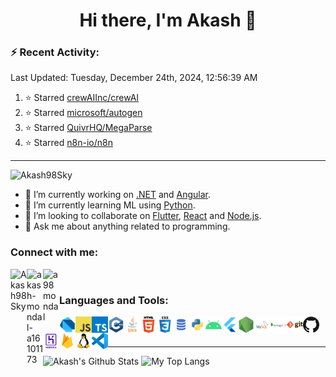 <h1 align="center">Hi there, I'm Akash 👋</h1>

### :zap: Recent Activity:
<!--RECENT_ACTIVITY:last_update-->
Last Updated: Tuesday, December 24th, 2024, 12:56:39 AM
<!--RECENT_ACTIVITY:last_update_end-->
<!--RECENT_ACTIVITY:start-->
1. ⭐ Starred [crewAIInc/crewAI](https://github.com/crewAIInc/crewAI)<br>
2. ⭐ Starred [microsoft/autogen](https://github.com/microsoft/autogen)<br>
3. ⭐ Starred [QuivrHQ/MegaParse](https://github.com/QuivrHQ/MegaParse)<br>
4. ⭐ Starred [n8n-io/n8n](https://github.com/n8n-io/n8n)<br>
<!--RECENT_ACTIVITY:end-->

---

<p align="left"> <img src="https://komarev.com/ghpvc/?username=Akash98Sky" alt="Akash98Sky" /> </p>

- 🔭 I’m currently working on [.NET](https://learn.microsoft.com/en-us/dotnet/core/introduction) and [Angular](https://angular.io/).
- 🌱 I’m currently learning ML using [Python](https://www.python.org/).
- 👯 I’m looking to collaborate on [Flutter](https://flutter.dev/), [React](https://reactjs.org) and [Node.js](https://nodejs.org/).
- 💬 Ask me about anything related to programming.


### Connect with me:

[<img align="left" src="https://cdn.jsdelivr.net/npm/simple-icons@3.0.1/icons/telegram.svg" alt="Akash98Sky" width="26px" style="{fill: green;}" />](https://t.me/Akash98Sky)
[<img align="left" src="https://cdn.jsdelivr.net/npm/simple-icons@3.0.1/icons/linkedin.svg" alt="akash-mondal-a16101173" width="26px" />](https://www.linkedin.com/in/akash-mondal-a16101173)
[<img align="left" src="https://cdn.jsdelivr.net/npm/simple-icons@3.0.1/icons/gmail.svg" alt="a98mondal" width="26px" />](mailto:a98mondal@gmail.com)
<br/>


### Languages and Tools:

<img align="left" alt="dart" width="26px" src="https://github.com/github/explore/raw/main/topics/dart/dart.png" />
<img align="left" alt="JavaScript" width="26px" src="https://github.com/github/explore/raw/main/topics/javascript/javascript.png" />
<img align="left" alt="TypeScript" width="26px" src="https://github.com/github/explore/raw/main/topics/typescript/typescript.png" />
<img align="left" alt="C++" width="26px" src="https://github.com/github/explore/raw/main/topics/cpp/cpp.png" />
<img align="left" alt="Java" width="26px" src="https://github.com/github/explore/raw/main/topics/java/java.png" />
<img align="left" alt="HTML5" width="26px" src="https://github.com/github/explore/raw/main/topics/html/html.png" />
<img align="left" alt="CSS3" width="26px" src="https://github.com/github/explore/raw/main/topics/css/css.png" />
<img align="left" alt="sql" width="26px" src="https://github.com/github/explore/raw/main/topics/sql/sql.png" />
<img align="left" alt="python" width="26px" src="https://github.com/github/explore/raw/main/topics/python/python.png" />

<img align="left" alt="Android" width="26px" src="https://github.com/github/explore/raw/main/topics/android/android.png"/>
<img align="left" alt="Flutter" width="26px" src="https://github.com/github/explore/raw/main/topics/flutter/flutter.png"/>
<img align="left" alt="Node.js" width="26px" src="https://github.com/github/explore/raw/main/topics/nodejs/nodejs.png" />

<img align="left" alt="MySQL" width="26px" src="https://github.com/github/explore/raw/main/topics/mysql/mysql.png" />
<img align="left" alt="MongoDB" width="26px" src="https://github.com/github/explore/raw/main/topics/mongodb/mongodb.png" />
<img align="left" alt="Git" width="26px" src="https://github.com/github/explore/raw/main/topics/git/git.png" />

<img align="left" alt="GitHub" width="26px" src="https://github.com/github/explore/raw/main/topics/github/github.png" />
<img align="left" alt="Heroku" width="26px" src="https://github.com/github/explore/raw/main/topics/heroku/heroku.png" />
<img align="left" alt="Firebase" width="26px" src="https://github.com/github/explore/raw/main/topics/firebase/firebase.png" />

<img align="left" alt="Linux" width="26px" src="https://github.com/github/explore/raw/main/topics/linux/linux.png" />
<img align="left" alt="Visual Studio Code" width="26px" src="https://github.com/github/explore/raw/main/topics/visual-studio-code/visual-studio-code.png" />

<br/>
<br/>

---
![Akash's Github Stats](https://github-readme-stats.vercel.app/api?username=Akash98Sky&show_icons=true&theme=radical)  ![My Top Langs](https://github-readme-stats.vercel.app/api/top-langs/?username=Akash98Sky&show_icons=true&layout=compact&langs_count=8&theme=radical&exclude_repo=android_kernel_leeco_msm8976,android_device_leeco_s2,proprietary_vendor_leeco,twrp_device_leeco_s2,device_leeco_s2-P,device_leeco_s2-O)
